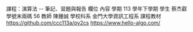 課程：演算法 -- 筆記、習題與報告
欄位	內容
學期	113 學年下學期
學生	蔡杰叡
學號末兩碼	56
教師	陳鍾誠
學校科系	金門大學資訊工程系
課程教材	https://github.com/ccc113a/py2cs
https://www.hello-algo.com/